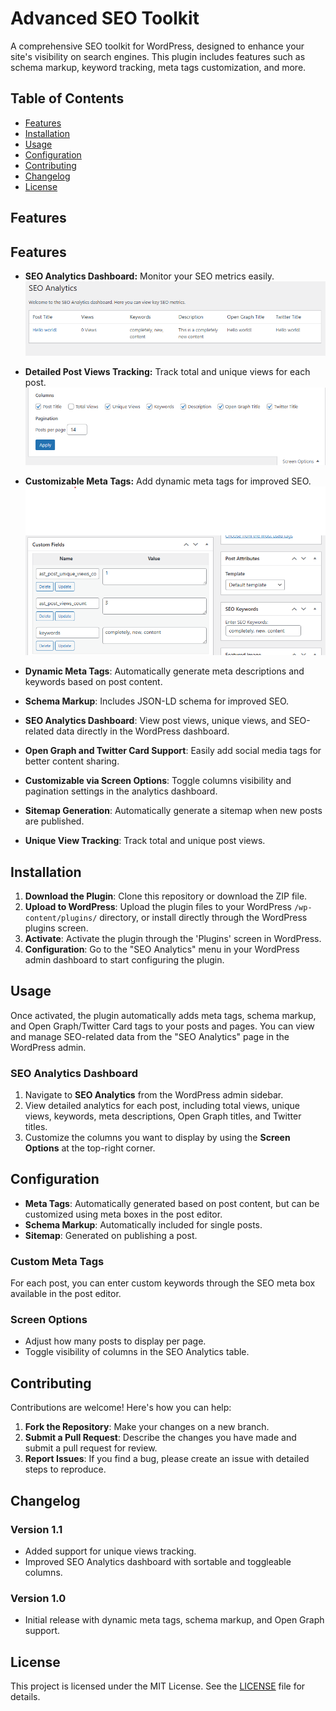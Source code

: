 # Advanced SEO Toolkit

A comprehensive SEO toolkit for WordPress, designed to enhance your site's visibility on search engines. This plugin includes features such as schema markup, keyword tracking, meta tags customization, and more.

## Table of Contents

- [Features](#features)
- [Installation](#installation)
- [Usage](#usage)
- [Configuration](#configuration)
- [Contributing](#contributing)
- [Changelog](#changelog)
- [License](#license)

## Features

## Features

- **SEO Analytics Dashboard:** Monitor your SEO metrics easily.
  ![SEO Analytics Dashboard](screenshots/1.png)

- **Detailed Post Views Tracking:** Track total and unique views for each post.
  ![Post Views Tracking](screenshots/2.png)

- **Customizable Meta Tags:** Add dynamic meta tags for improved SEO.
  ![Customizable Meta Tags](screenshots/3.png)

  
- **Dynamic Meta Tags**: Automatically generate meta descriptions and keywords based on post content.
- **Schema Markup**: Includes JSON-LD schema for improved SEO.
- **SEO Analytics Dashboard**: View post views, unique views, and SEO-related data directly in the WordPress dashboard.
- **Open Graph and Twitter Card Support**: Easily add social media tags for better content sharing.
- **Customizable via Screen Options**: Toggle columns visibility and pagination settings in the analytics dashboard.
- **Sitemap Generation**: Automatically generate a sitemap when new posts are published.
- **Unique View Tracking**: Track total and unique post views.

## Installation

1. **Download the Plugin**: Clone this repository or download the ZIP file.
2. **Upload to WordPress**: Upload the plugin files to your WordPress `/wp-content/plugins/` directory, or install directly through the WordPress plugins screen.
3. **Activate**: Activate the plugin through the 'Plugins' screen in WordPress.
4. **Configuration**: Go to the "SEO Analytics" menu in your WordPress admin dashboard to start configuring the plugin.

## Usage

Once activated, the plugin automatically adds meta tags, schema markup, and Open Graph/Twitter Card tags to your posts and pages. You can view and manage SEO-related data from the "SEO Analytics" page in the WordPress admin.

### SEO Analytics Dashboard

1. Navigate to **SEO Analytics** from the WordPress admin sidebar.
2. View detailed analytics for each post, including total views, unique views, keywords, meta descriptions, Open Graph titles, and Twitter titles.
3. Customize the columns you want to display by using the **Screen Options** at the top-right corner.

## Configuration

- **Meta Tags**: Automatically generated based on post content, but can be customized using meta boxes in the post editor.
- **Schema Markup**: Automatically included for single posts.
- **Sitemap**: Generated on publishing a post.

### Custom Meta Tags

For each post, you can enter custom keywords through the SEO meta box available in the post editor.

### Screen Options

- Adjust how many posts to display per page.
- Toggle visibility of columns in the SEO Analytics table.

## Contributing

Contributions are welcome! Here's how you can help:

1. **Fork the Repository**: Make your changes on a new branch.
2. **Submit a Pull Request**: Describe the changes you have made and submit a pull request for review.
3. **Report Issues**: If you find a bug, please create an issue with detailed steps to reproduce.

## Changelog

### Version 1.1
- Added support for unique views tracking.
- Improved SEO Analytics dashboard with sortable and toggleable columns.

### Version 1.0
- Initial release with dynamic meta tags, schema markup, and Open Graph support.

## License

This project is licensed under the MIT License. See the [LICENSE](./LICENSE) file for details.
